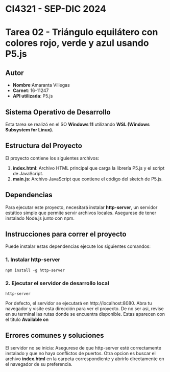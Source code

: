 # CI4321 - SEP-DIC 2024

# Tarea 02 - Triángulo equilátero con colores rojo, verde y azul usando P5.js
## Autor

- **Nombre**:Amaranta Villegas
- **Carnet**: 16-11247
- **API utilizada**: P5.js

## Sistema Operativo de Desarrollo

Esta tarea se realizó en el SO **Windows 11** utilizando **WSL (Windows Subsystem for Linux).**

## Estructura del Proyecto
El proyecto contiene los siguientes archivos:

1. **index.html**: Archivo HTML principal que carga la librería P5.js y el script de JavaScript.
2. **main.js**: Archivo JavaScript que contiene el código del sketch de P5.js.

## Dependencias

Para ejecutar este proyecto, necesitará instalar **http-server**, un servidor estático simple que permite servir archivos locales. Asegurese de tener instalado Node.js junto con npm.

## Instrucciones para correr el proyecto

Puede instalar estas dependencias ejecute los siguientes comandos:

### 1. Instalar http-server
```
npm install -g http-server

```

### 2. Ejecutar el servidor de desarrollo local

```
http-server

```

Por defecto, el servidor se ejecutará en http://localhost:8080. Abra tu navegador y visite esta dirección para ver el proyecto. De no ser asi, revise en su terminal las rutas donde se encuentra disponible. Estas aparecen con el titulo **Available on**

## Errores comunes y soluciones
El servidor no se inicia: Asegurese de que http-server esté correctamente instalado y que no haya conflictos de puertos. Otra opcion es buscar el archivo **index.html** en la carpeta correspondiente y abrirlo directamente en el navegador de su preferencia.